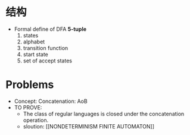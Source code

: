 # 
# 结构
- Formal define of DFA **5-tuple**
	1. states
	2. alphabet
	3. transition function
	4. start state
	5. set of accept states

# Problems
- Concept: Concatenation: AoB
- TO PROVE: 
	- The class of regular languages is closed under the concatenation operation.
	- sloution: [[NONDETERMINISM FINITE AUTOMATON]]